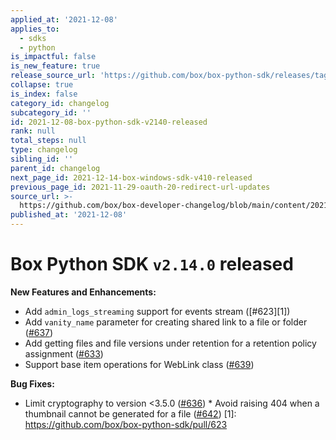 ```yaml
---
applied_at: '2021-12-08'
applies_to:
  - sdks
  - python
is_impactful: false
is_new_feature: true
release_source_url: 'https://github.com/box/box-python-sdk/releases/tag/v2.14.0'
collapse: true
is_index: false
category_id: changelog
subcategory_id: ''
id: 2021-12-08-box-python-sdk-v2140-released
rank: null
total_steps: null
type: changelog
sibling_id: ''
parent_id: changelog
next_page_id: 2021-12-14-box-windows-sdk-v410-released
previous_page_id: 2021-11-29-oauth-20-redirect-url-updates
source_url: >-
  https://github.com/box/box-developer-changelog/blob/main/content/2021/12-08-box-python-sdk-v2140-released.md
published_at: '2021-12-08'
---
```

# Box Python SDK `v2.14.0` released

**New Features and Enhancements:**

* Add `admin_logs_streaming` support for events stream ([#623][1])
* Add `vanity_name` parameter for creating shared link to a file or folder ([#637][2])
* Add getting files and file versions under retention for a retention policy assignment ([#633][3])
* Support base item operations for WebLink class ([#639][4])

**Bug Fixes:**

* Limit cryptography to version <3.5.0 ([#636][5]) * Avoid raising 404 when a thumbnail cannot be generated for a file ([#642][6])  [1]: <https://github.com/box/box-python-sdk/pull/623>

[2]: <https://github.com/box/box-python-sdk/pull/637>

[3]: <https://github.com/box/box-python-sdk/pull/633>

[4]: <https://github.com/box/box-python-sdk/pull/639>

[5]: <https://github.com/box/box-python-sdk/pull/636>

[6]: <https://github.com/box/box-python-sdk/pull/642>